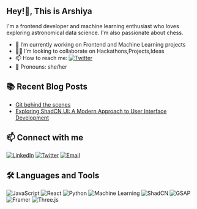 ## Hey!👋, This is Arshiya
I'm a frontend developer and machine learning enthusiast who loves exploring astronomical data science. I'm also passionate about chess.





- 🔭 I’m currently working on Frontend and Machine Learning projects
- 🐱‍🏍 I’m looking to collaborate on Hackathons,Projects,Ideas
- 📫 How to reach me: [![Twitter](https://img.shields.io/badge/-Twitter-1DA1F2?logo=Twitter&logoColor=white&style=flat)](https://x.com/arsh1yasheoran)
- 🎀 Pronouns: she/her

## 📚 Recent Blog Posts
- [Git behind the scenes](https://arshiya.hashnode.dev/git-behind-the-scenes)
- [Exploring ShadCN UI: A Modern Approach to User Interface Development](https://arshiya.hashnode.dev/exploring-shadcn-ui-a-modern-approach-to-user-interface-development)
<!-- BLOG-POST-LIST:END -->

## 📫 Connect with me
[![LinkedIn](https://img.shields.io/badge/-LinkedIn-0A66C2?logo=Linkedin&logoColor=white&style=flat)](https://www.linkedin.com/in/arshiya-sheoran-1b1779313/)
[![Twitter](https://img.shields.io/badge/-Twitter-1DA1F2?logo=Twitter&logoColor=white&style=flat)](https://x.com/arsh1yasheoran)
[![Email](https://img.shields.io/badge/-Email-D14836?logo=Gmail&logoColor=white&style=flat)](sheoranarshu@gmail.com)

## 🛠️ Languages and Tools
![JavaScript](https://img.shields.io/badge/-JavaScript-F7DF1E?logo=javascript&logoColor=black&style=flat)
![React](https://img.shields.io/badge/-React-61DAFB?logo=react&logoColor=black&style=flat)
![Python](https://img.shields.io/badge/-Python-3776AB?logo=python&logoColor=white&style=flat)
![Machine Learning](https://img.shields.io/badge/-Machine%20Learning-FF6F00?logo=python&logoColor=white&style=flat)
![ShadCN](https://img.shields.io/badge/ShadCN-%2300C4CC.svg?style=flat&logo=shadcn&logoColor=white)
![GSAP](https://img.shields.io/badge/GSAP-%23E10098.svg?style=flat&logo=greensock&logoColor=white)
![Framer](https://img.shields.io/badge/Framer-%2300C4CC.svg?style=flat&logo=framer&logoColor=white)
![Three.js](https://img.shields.io/badge/Three.js-%23E10098.svg?style=flat&logo=three.js&logoColor=white)
